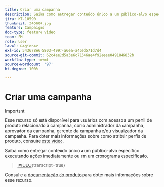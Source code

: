 ```yaml
---
title: Criar uma campanha
description: Saiba como entregar conteúdo único a um público-alvo específico executando ações imediatamente ou em um cronograma especificado.
jira: KT-10590
thumbnail: 346680.jpg
feature: Campaigns
doc-type: feature video
team: PM
role: User
level: Beginner
exl-id: 543678e6-5803-4997-a6ea-a45ed571d7d4
source-git-commit: 62c4ee2d5a3e6c71646ae4f92eeee0491846832b
workflow-type: tm+mt
source-wordcount: '97'
ht-degree: 100%

---
```


# Criar uma campanha

>[!IMPORTANT]
>
>Esse recurso só está disponível para usuários com acesso a um perfil de produto relacionado à campanha, como administrador da campanha, aprovador da campanha, gerente da campanha e/ou visualizador da campanha. Para obter mais informações sobre como atribuir perfis de produto, consulte [este vídeo](/help/set-up-access/access-management.md).

Saiba como entregar conteúdo único a um público-alvo específico executando ações imediatamente ou em um cronograma especificado.

>[!VIDEO](https://video.tv.adobe.com/v/346680?quality=12&learn=on){transcript=true}

Consulte a [documentação do produto](https://experienceleague.adobe.com/docs/journey-optimizer/using/campaigns/get-started-with-campaigns.html?lang=pt-BR) para obter mais informações sobre esse recurso.
